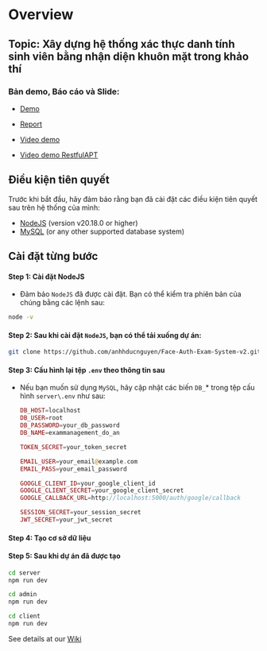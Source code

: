 # Overview

## Topic: **Xây dựng hệ thống xác thực danh tính sinh viên bằng nhận diện khuôn mặt trong khảo thí**

### Bản demo, Báo cáo và Slide: 

- [Demo]()

- [Report]()

- [Video demo]()

- [Video demo RestfulAPT]()


## Điều kiện tiên quyết
Trước khi bắt đầu, hãy đảm bảo rằng bạn đã cài đặt các điều kiện tiên quyết sau trên hệ thống của mình:

- [NodeJS](https://nodejs.org/en/download) (version v20.18.0 or higher)
- [MySQL](https://www.mysql.com/downloads/) (or any other supported database system)

## Cài đặt từng bước
#### **Step 1**: Cài đặt NodeJS

- Đảm bảo `NodeJS` đã được cài đặt. Bạn có thể kiểm tra phiên bản của chúng bằng các lệnh sau:
  
```bash
node -v
```

#### **Step 2**: Sau khi cài đặt `NodeJS`, bạn có thể tải xuống dự án:

```bash
git clone https://github.com/anhhducnguyen/Face-Auth-Exam-System-v2.git
```


#### **Step 3**: Cấu hình lại tệp `.env` theo thông tin sau
- Nếu bạn muốn sử dụng `MySQL`, hãy cập nhật các biến `DB_`* trong tệp cấu hình `server\.env` như sau:
  
    ```php
    DB_HOST=localhost
    DB_USER=root
    DB_PASSWORD=your_db_password
    DB_NAME=exammanagement_do_an

    TOKEN_SECRET=your_token_secret

    EMAIL_USER=your_email@example.com	
    EMAIL_PASS=your_email_password

    GOOGLE_CLIENT_ID=your_google_client_id
    GOOGLE_CLIENT_SECRET=your_google_client_secret
    GOOGLE_CALLBACK_URL=http://localhost:5000/auth/google/callback

    SESSION_SECRET=your_session_secret
    JWT_SECRET=your_jwt_secret
    ```


#### **Step 4**: Tạo cơ sở dữ liệu

#### **Step 5**: Sau khi dự án đã được tạo

```bash
cd server
npm run dev 
```

```bash
cd admin
npm run dev 
```

```bash
cd client
npm run dev 
```

See details at our [Wiki]()



